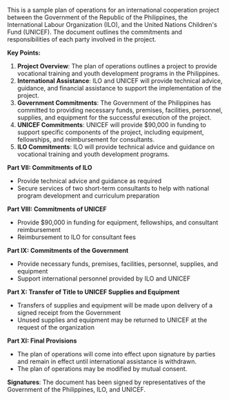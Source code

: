 This is a sample plan of operations for an international cooperation project between the Government of the Republic of the Philippines, the International Labour Organization (ILO), and the United Nations Children's Fund (UNICEF). The document outlines the commitments and responsibilities of each party involved in the project.

**Key Points:**

1. **Project Overview**: The plan of operations outlines a project to provide vocational training and youth development programs in the Philippines.
2. **International Assistance**: ILO and UNICEF will provide technical advice, guidance, and financial assistance to support the implementation of the project.
3. **Government Commitments**: The Government of the Philippines has committed to providing necessary funds, premises, facilities, personnel, supplies, and equipment for the successful execution of the project.
4. **UNICEF Commitments**: UNICEF will provide $90,000 in funding to support specific components of the project, including equipment, fellowships, and reimbursement for consultants.
5. **ILO Commitments**: ILO will provide technical advice and guidance on vocational training and youth development programs.

**Part VII: Commitments of ILO**

* Provide technical advice and guidance as required
* Secure services of two short-term consultants to help with national program development and curriculum preparation

**Part VIII: Commitments of UNICEF**

* Provide $90,000 in funding for equipment, fellowships, and consultant reimbursement
* Reimbursement to ILO for consultant fees

**Part IX: Commitments of the Government**

* Provide necessary funds, premises, facilities, personnel, supplies, and equipment
* Support international personnel provided by ILO and UNICEF

**Part X: Transfer of Title to UNICEF Supplies and Equipment**

* Transfers of supplies and equipment will be made upon delivery of a signed receipt from the Government
* Unused supplies and equipment may be returned to UNICEF at the request of the organization

**Part XI: Final Provisions**

* The plan of operations will come into effect upon signature by parties and remain in effect until international assistance is withdrawn.
* The plan of operations may be modified by mutual consent.

**Signatures**: The document has been signed by representatives of the Government of the Philippines, ILO, and UNICEF.